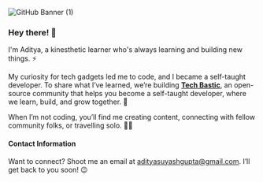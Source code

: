 ![GitHub Banner (1)](https://github.com/user-attachments/assets/88b3e2f7-6358-4c4f-b288-994ebb53c64a)

### Hey there! 👋

I'm Aditya, a kinesthetic learner who's always learning and building new things. ⚡

My curiosity for tech gadgets led me to code, and I became a self-taught developer. To share what I’ve learned, we’re building **[Tech Bastic](techbastic.github.io)**, an open-source community that helps you become a self-taught developer, where we learn, build, and grow together. 🤖

When I’m not coding, you’ll find me creating content, connecting with fellow community folks, or travelling solo. 👨‍💻

#### Contact Information 
Want to connect? Shoot me an email at adityasuyashgupta@gmail.com. I’ll get back to you soon! 😉
